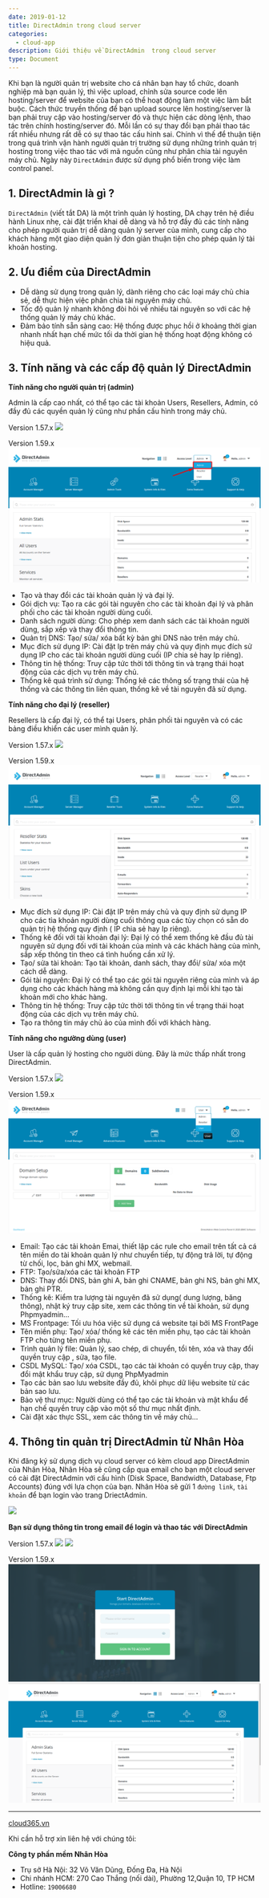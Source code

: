 ```yaml
---
date: 2019-01-12
title: DirectAdmin trong cloud server
categories:
  - cloud-app
description: Giới thiệu về DirectAdmin  trong cloud server
type: Document
---
```


Khi bạn là người quản trị website cho cá nhân bạn hay tổ chức, doanh nghiệp mà bạn quản lý, thì việc upload, chỉnh sửa source code lên hosting/server để website của bạn có thể hoạt động làm một việc làm bắt buộc. Cách thức truyền thống để bạn upload source lên hosting/server là bạn phải truy cập vào hosting/server đó và thực hiện các dòng lệnh, thao tác trên chính hosting/server đó. Mỗi lần có sự thay đổi bạn phải thao tác rất nhiều nhưng rất dễ có sự thao tác cấu hình sai. Chính vì thế để thuận tiện trong quá trình vận hành người quản trị trường sử dụng những trình quản trị hosting trong việc thao tác với mã nguồn cũng như phân chia tài nguyên máy chủ. Ngày này `DirectAdmin` được sử dụng phổ biến trong việc làm control panel.

## 1. DirectAdmin là gì ?

`DirectAdmin` (viết tắt DA) là một trình quản lý hosting, DA chạy trên hệ điều hành Linux nhẹ, cài đặt triển khai dễ dàng và hỗ trợ đầy đủ các tính năng cho phép người quản trị dễ dàng quản lý server của mình, cung cấp cho khách hàng một giao diện quản lý đơn giản thuận tiện cho phép quản lý tài khoản hosting. 

## 2. Ưu điểm của DirectAdmin

+ Dễ dàng sử dụng trong quản lý, dành riêng cho các loại máy chủ chia sẻ, dễ thực hiện việc phân chia tài nguyên máy chủ.<br>
+ Tốc độ quản lý nhanh không đòi hỏi về nhiều tài nguyên so với các hệ thống quản lý máy chủ khác.<br>
+ Đảm bảo tính sẵn sàng cao: Hệ thống được phục hồi ở khoảng thời gian nhanh nhất hạn chế mức tối da thời gian hệ thống hoạt động không có hiệu quả.<br>

## 3. Tính năng và các cấp độ quản lý DirectAdmin

**Tính năng cho người quản trị (admin)**

Admin là cấp cao nhất, có thể tạo các tài khoản Users, Resellers, Admin, có đầy đủ các quyền quản lý cũng như phần cấu hình trong máy chủ.

Version 1.57.x
![](/images/img-da-cloud-app/Screenshot_709.png)

Version 1.59.x
![](/images/img-da-cloud-app/screenshot_1.png)

+ Tạo và thay đổi các tài khoản quản lý và đại lý.<br>
+ Gói dịch vụ: Tạo ra các gói tài nguyên cho các tài khoản đại lý và phân phối cho các tài khoản người dùng cuối.<br>
+ Danh sách người dùng: Cho phép xem danh sách các tài khoản người dùng, sắp xếp và thay đổi thông tin.<br>
+ Quản trị DNS: Tạo/ sửa/ xóa bất kỳ bản ghi DNS nào trên máy chủ.<br>
+ Mục đích sử dụng IP: Cài đặt Ip trên máy chủ và quy định mục đích sử dụng IP cho các tài khoản người dùng cuối (IP chia sẻ hay Ip riêng).<br>
+ Thông tin hệ thống: Truy cập tức thời tới thông tin và trạng thái hoạt động của các dịch vụ trên máy chủ.<br>
+ Thống kê quá trình sử dụng: Thống kê các thông số trạng thái của hệ thống và các thông tin liên quan, thống kê về tài nguyên đã sử dụng.

**Tính năng cho đại lý (reseller)**

Resellers là cấp đại lý, có thể tại Users, phân phối tài nguyên và có các bảng điều khiển các user mình quản lý.

Version 1.57.x
![](/images/img-da-cloud-app/Screenshot_710.png)

Version 1.59.x
![](/images/img-da-cloud-app/screenshot_2.png)

+ Mục đích sử dụng IP: Cài đặt IP trên máy chủ và quy định sử dụng IP cho các tìa khoản người dùng cuối thông qua các tùy chọn có sẵn do quản trị hệ thống quy định ( IP chia sẻ hay Ip riêng).<br>
+ Thống kê đối với tài khoản đại lý: Đại lý có thể xem thống kê đầu đủ tài nguyên sử dụng đối với tài khoản của mình và các khách hàng của mình, sắp xếp thông tin theo cá tình huống cần xử lý.<br>
+ Tạo/ sửa tài khoản: Tạo tài khoản, danh sách, thay đổi/ sửa/ xóa một cách dễ dàng.<br>
+ Gói tài nguyên: Đại lý có thể tạo các gói tài nguyên riêng của mình và áp dụng cho các khách hàng mà không cần quy định lại mỗi khi tạo tài khoản mới cho khác hàng.<br>
+ Thông tin hệ thống: Truy cập tức thời tới thông tin về trạng thái hoạt động của các dịch vụ trên máy chủ.<br>
+ Tạo ra thông tin máy chủ ảo của mình đối với khách hàng.

**Tính năng cho ngường dùng (user)**

User là cấp quản lý hosting cho người dùng. Đây là mức thấp nhất trong DirectAdmin.

Version 1.57.x
![](/images/img-da-cloud-app/Screenshot_711.png)

Version 1.59.x
![](/images/img-da-cloud-app/screenshot_3.png)

+ Email: Tạo các tải khoản Emai, thiết lập các rule cho email trên tất cả cá tên miền do tài khoản quản lý như chuyển tiếp, tự động trả lời, tự động từ chối, lọc, bản ghi MX, webmail.<br>
+ FTP: Tạo/sửa/xóa các tài khoản FTP<br>
+ DNS: Thay đổi DNS, bản ghi A, bản ghi CNAME, bản ghi NS, bản ghi MX, bản ghi PTR.<br>
+ Thống kê: Kiểm tra lượng tài nguyên đã sử dụng( dung lượng, băng thông), nhật ký truy cập site, xem các thông tin về tài khoản, sử dụng Phpmyadmin...<br>
+ MS Frontpage: Tối ưu hóa việc sử dụng cá website tại bởi MS FrontPage<br>
+ Tên miền phụ: Tạo/ xóa/ thống kê các tên miền phụ, tạo các tài khoản FTP cho từng tên miền phụ.<br>
+ Trình quản lý file: Quản lý, sao chép, di chuyển, tổi tên, xóa và thay đổi quyền truy cập , sửa, tạo file.
+ CSDL MySQL: Tạo/ xóa CSDL, tạo các tài khoản có quyền truy cập, thay đổi mật khẩu truy cập, sử dụng PhpMyadmin<br>
+ Tạo các bản sao lưu website đầy đủ, khôi phục dữ liệu website từ các bản sao lưu.<br>
+ Bảo vệ thư mục: Người dùng có thể tạo các tài khoản và mật khẩu để hạn chế quyền truy cập vào một số thư mục nhất định.<br>
+ Cài đặt xác thực SSL, xem các thông tin về máy chủ...

## 4. Thông tin quản trị DirectAdmin từ Nhân Hòa

Khi đăng ký sử dụng dịch vụ cloud server có kèm cloud app DirectAdmin của Nhân Hòa, Nhân Hòa sẽ cũng cấp qua email cho bạn một cloud server có cài đặt DirectAdmin với cấu hình (Disk Space, Bandwidth, Database, Ftp Accounts) đúng với lựa chọn của bạn. Nhân Hòa sẽ gửi 1 `đường link`, `tài khoản` để bạn login vào trang DriectAdmin.

![](/images/img-da-cloud-app/Screenshot_706.png)

**Bạn sử dụng thông tin trong email để login và thao tác với DirectAdmin**

Version 1.57.x
![](/images/img-da-cloud-app/Screenshot_707.png)
![](/images/img-da-cloud-app/Screenshot_708.png)

Version 1.59.x
![](/images/img-da-cloud-app/screenshot_4.png)
![](/images/img-da-cloud-app/screenshot_5.png)

---
<a href="https://cloud365.vn/" target="_blank">cloud365.vn</a>

Khi cần hỗ trợ xin liên hệ với chúng tôi:

**Công ty phần mềm Nhân Hòa**
- Trụ sở Hà Nội: 32 Võ Văn Dũng, Đống Đa, Hà Nội
- Chi nhánh HCM: 270 Cao Thắng (nối dài), Phường 12,Quận 10, TP HCM
- Hotline: `19006680`